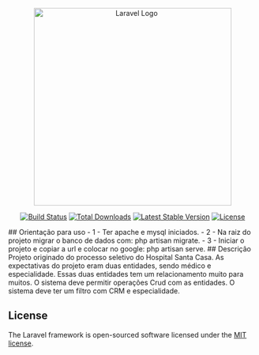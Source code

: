 <p align="center"><a href="https://laravel.com" target="_blank"><img src="https://raw.githubusercontent.com/laravel/art/master/logo-lockup/5%20SVG/2%20CMYK/1%20Full%20Color/laravel-logolockup-cmyk-red.svg" width="400" alt="Laravel Logo"></a></p>

<p align="center">
<a href="https://github.com/laravel/framework/actions"><img src="https://github.com/laravel/framework/workflows/tests/badge.svg" alt="Build Status"></a>
<a href="https://packagist.org/packages/laravel/framework"><img src="https://img.shields.io/packagist/dt/laravel/framework" alt="Total Downloads"></a>
<a href="https://packagist.org/packages/laravel/framework"><img src="https://img.shields.io/packagist/v/laravel/framework" alt="Latest Stable Version"></a>
<a href="https://packagist.org/packages/laravel/framework"><img src="https://img.shields.io/packagist/l/laravel/framework" alt="License"></a>
</p>
## Orientação para uso
- 1 - Ter apache e mysql iniciados. 
- 2 - Na raiz do projeto migrar o banco de dados com: php artisan migrate. 
- 3 - Iniciar o projeto e copiar a url e colocar no google: php artisan serve.
## Descrição
    Projeto originado do processo seletivo do Hospital Santa Casa. As expectativas do projeto eram duas entidades, sendo médico e especialidade. Essas duas entidades tem um relacionamento muito para muitos. O sistema deve permitir operações Crud com as entidades. O sistema deve ter um filtro com CRM e especialidade. 

## License

The Laravel framework is open-sourced software licensed under the [MIT license](https://opensource.org/licenses/MIT).
